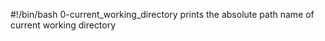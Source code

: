 #!/bin/bash
0-current_working_directory prints the absolute path name of current working directory

